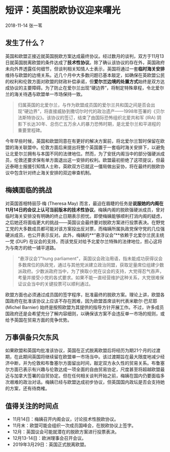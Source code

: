 # 短评：英国脱欧协议迎来曙光

2018-11-14 张一苇 

## 发生了什么？

英国和欧盟正接近就英国脱欧方案达成最终协议。经过数月的谈判，双方于11月13日就英国脱离欧盟的条件达成了**技术性协议**。除了确认该协议的存在外，英国政府未向外界透露任何细节，但谈判相关知情人士表示，英国将通过一套**临时海关安排**维持与欧盟的边境关系。近几个月中大多数问题已基本敲定，如确保在英欧盟公民的权利和伦敦方面对欧盟的财政补偿承诺，但**爱尔兰边境的处置方式**始终是双方达成协议的主要障碍。为了防止在爱尔兰出现“硬边界”，将制定特殊章程，令北爱尔兰的海关待遇与欧盟单一市场保持一致。

> 归属英国的北爱尔兰，与作为欧盟成员国的爱尔兰共和国之间是否会出现“硬边界”，将直接威胁到撒切尔时代的政治遗产——1998年签署的《贝尔法斯特协议》。该协议的签订，结束了由国际恐怖组织北爱共和军 (IRA) 阴影下长达30年、总伤亡五万余人的暴力恐怖时期，是北爱尔兰和平进程的重要里程碑。

今年早些时候，英国和欧盟同意在有更好的解决方案前，将北爱尔兰暂时保留在欧盟的海关联盟中。伦敦方面后来提出将整个英国置于一套临时海关安排下，以避免让北爱尔兰拥有与本国不同的法律地位。然而，为了安抚内阁当中的部分强硬派成员，伦敦还要求保有单方面退出这一安排的权利。欧盟最初拒绝了这项提议，但最近泰晤士报援引知情人士称，英欧双方已就这一僵局做出妥协，将在最终的脱欧协议中包含针对终止海关安排的双边审查机制。

## 梅姨面临的挑战

对英国首相特丽莎·梅 (Theresa May) 而言，最迫在眉睫的任务是**说服她的内阁在11月14日的会议上认可当前版本的技术性协议**。梅姨内阁的脱欧强硬派成员，曾对临时海关安排没有明确的终止日期表示担忧。即使梅姨能够顺利打消内阁的疑虑，之后她还将面临更大的挑战——英国议会最终要对脱欧方案进行投票表决。在野党工党的大多数成员都可能对该方案投出反对票，而梅姨所属执政党保守党的几位强硬派成员，也公开表示反对。此外，梅姨的**“悬浮议会”**依赖于北爱尔兰民主统一党 (DUP) 在议会的支持，而该党反对给予北爱尔兰特殊的法律地位，担心这将为与南方的统一铺平道路。

> “悬浮议会”/"hung parliament"，英国议会政治用语，指未能成功获得议会多数席位的执政党，通过与其他党派建立政治同盟，获取足量席位组建少数派政府。少数派政府当中，为了换取小党在议会的支持，大党得忍气吞声，考量并接受小党的各式要求。如果不能一直经营维护这种关系，大党很难保证议会当中的关键投票可以顺利通过。

欧盟方面也必须通过成员国的签字程序，批准最终的脱欧方案。理论上讲，欧盟各国政府在批准该协议上应该不存在困难，因为欧盟首席谈判代表米歇尔·巴尼耶 (Michel Barnier) 始终是按照欧盟为其提供的指导方针开展工作。不过，许多成员国政府还是会希望充分了解内容细则，以确保该方案不会违反单一市场的规则，或给予英国在贸易方面的竞争优势。

## 万事俱备只欠东风

如果欧盟和英国均批准该协议，英国在正式脱离欧盟后将经历为期21个月的过渡期，在此期间英国将继续留在欧盟单一市场当中。该过渡期旨在最大限度地减少经济中断，并为伦敦和布鲁塞尔方面留出时间，敲定双方永久性的贸易关系。布鲁塞尔方面已表示有兴趣与伦敦达成一项全面的自由贸易协定，尺度甚至将超越欧盟最近与加拿大签署的自贸协定。但在任何相关谈判开始之前，梅姨在国内仍要面临多次艰难的政治对话。梅姨已经与欧盟达成初步协议，但英国国内政坛是否会支持她的方案，还有待商榷。

## 值得关注的时间点

- 11月14日：梅姨召开内阁会议，讨论技术性脱欧协议。
- 11月末：欧盟可能会组织一次成员国峰会，在脱欧协议上签字。
- 12月：英国议会可能就潜在的脱欧方案进行投票表决。
- 12月13-14日：欧洲理事会召开会议。
- 2019年3月29日：英国正式脱离欧盟。